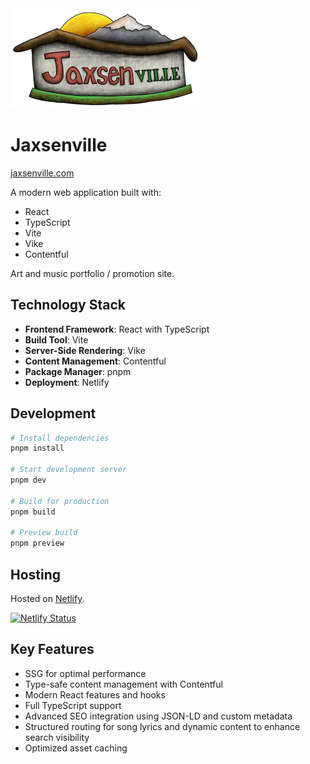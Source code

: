 <a href="https://jaxsenville.com?utm_source=github&utm_medium=banner&utm_campaign=Jaxsenation&utm_content=jaxsenville-readme">
    <img src="https://raw.githubusercontent.com/j-xsen/Jaxsenville.com/refs/heads/master/public/images/jaxsenvillesign-304x.webp" width="304" height="160" alt="Jaxsenville sign">
</a>

# Jaxsenville

[jaxsenville.com](https://jaxsenville.com/)

A modern web application built with:

- React
- TypeScript
- Vite
- Vike
- Contentful

Art and music portfolio / promotion site.

## Technology Stack

- **Frontend Framework**: React with TypeScript
- **Build Tool**: Vite
- **Server-Side Rendering**: Vike
- **Content Management**: Contentful
- **Package Manager**: pnpm
- **Deployment**: Netlify

## Development

```bash
# Install dependencies
pnpm install

# Start development server
pnpm dev

# Build for production
pnpm build

# Preview build
pnpm preview
```

## Hosting

Hosted on [Netlify](https://www.netlify.com/).

[![Netlify Status](https://api.netlify.com/api/v1/badges/b3e13115-8937-4401-a4d6-e3e7bd4a891e/deploy-status)](https://app.netlify.com/sites/jaxsenville/deploys)

## Key Features

- SSG for optimal performance
- Type-safe content management with Contentful
- Modern React features and hooks
- Full TypeScript support
- Advanced SEO integration using JSON-LD and custom metadata
- Structured routing for song lyrics and dynamic content to enhance search visibility
- Optimized asset caching

